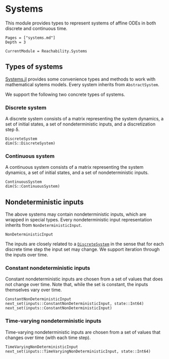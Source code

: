 # Systems

This module provides types to represent systems of affine ODEs in both discrete
and continuous time.

```@contents
Pages = ["systems.md"]
Depth = 3
```

```@meta
CurrentModule = Reachability.Systems
```

## Types of systems

[Systems.jl](https://github.com/JuliaReach/Systems.jl) provides some convenience
types and methods to work with mathematical sytems models. Every system inherits
from `AbstractSystem`.

We support the following two concrete types of systems.

### Discrete system

A discrete system consists of a matrix representing the system dynamics, a set
of initial states, a set of nondeterministic inputs, and a discretization step
δ.

```@docs
DiscreteSystem
dim(S::DiscreteSystem)
```

### Continuous system

A continuous system consists of a matrix representing the system dynamics, a set
of initial states, and a set of nondeterministic inputs.

```@docs
ContinuousSystem
dim(S::ContinuousSystem)
```

## Nondeterministic inputs

The above systems may contain nondeterministic inputs, which are wrapped in
special types. Every nondeterministic input representation inherits from
`NonDeterministicInput`.

```@docs
NonDeterministicInput
```

The inputs are closely related to a [`DiscreteSystem`](@ref) in the sense that
for each discrete time step the input set may change. We support iteration
through the inputs over time.


### Constant nondeterministic inputs

Constant nondeterministic inputs are chosen from a set of values that does not
change over time. Note that, while the set is constant, the inputs themselves
vary over time.

```@docs
ConstantNonDeterministicInput
next_set(inputs::ConstantNonDeterministicInput, state::Int64)
next_set(inputs::ConstantNonDeterministicInput)
```

### Time-varying nondeterministic inputs

Time-varying nondeterministic inputs are chosen from a set of values that
changes over time (with each time step).

```@docs
TimeVaryingNonDeterministicInput
next_set(inputs::TimeVaryingNonDeterministicInput, state::Int64)
```

